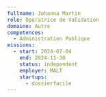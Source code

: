 ```yaml
---
fullname: Johanna Martin
role: Opératrice de Validation
domaine: Autre
competences:
  - Administration Publique
missions:
  - start: 2024-07-04
    end: 2024-11-30
    status: independent
    employer: MALT
    startups:
      - dossierfacile
---
```

